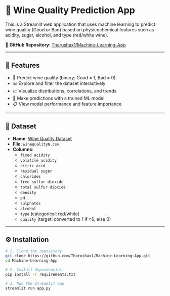 
# 🍷 Wine Quality Prediction App

This is a Streamlit web application that uses machine learning to predict wine quality (Good or Bad) based on physicochemical features such as acidity, sugar, alcohol, and type (red/white wine).

🔗 **GitHub Repository**: [Tharushax1/Machine-Learning-App](https://github.com/Tharushax1/Machine-Learning-App)

---

## 🚀 Features

- 🧠 Predict wine quality (binary: Good = 1, Bad = 0)
- 📊 Explore and filter the dataset interactively
- 📈 Visualize distributions, correlations, and trends
- 🔮 Make predictions with a trained ML model
- 📋 View model performance and feature importance

---

## 🧾 Dataset

- **Name**: [Wine Quality Dataset](https://www.kaggle.com/datasets/yasserh/wine-quality-dataset)
- **File**: `winequalityN.csv`
- **Columns**:
  - `fixed acidity`
  - `volatile acidity`
  - `citric acid`
  - `residual sugar`
  - `chlorides`
  - `free sulfur dioxide`
  - `total sulfur dioxide`
  - `density`
  - `pH`
  - `sulphates`
  - `alcohol`
  - `type` (categorical: red/white)
  - `quality` (target: converted to 1 if ≥6, else 0)

---

## ⚙️ Installation

```bash
# 1. Clone the repository
git clone https://github.com/Tharushax1/Machine-Learning-App.git
cd Machine-Learning-App

# 2. Install dependencies
pip install -r requirements.txt

# 3. Run the Streamlit app
streamlit run app.py

